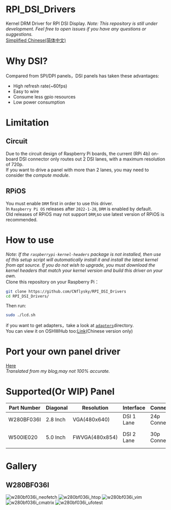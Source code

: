 # RPI_DSI_Drivers
Kernel DRM Driver for RPI DSI Display.
*Note: This repository is still under development. Feel free to open issues if you have any questions or suggestions.*  
[Simplified Chinese(简体中文)](./README_zh.md)

# Why DSI?

Compared from SPI/DPI panels，DSI panels has taken these advantages:
- High refresh rate(~60fps)
- Easy to wire
- Consume less gpio resources
- Low power consumption

# Limitation
## Circuit 
Due to the circuit design of Raspberry Pi boards, the current (RPi 4b) on-board DSI connector only routes out 2 DSI lanes, with a maximum resolution of 720p.  
If you want to drive a panel with more than 2 lanes, you may need to consider the *compute module*.  
## RPiOS
You must enable `DRM` first in order to use this driver.  
In `Raspberry Pi OS` releases after `2022-1-28`, `DRM` is enabled by default.  
Old releases of RPiOS may not support `DRM`,so use latest version of RPiOS is recommended.  

# How to use
*Note: If the `raspberrypi-kernel-headers` package is not installed, then use of this setup script will automatically install it and *install the latest kernel from apt source*. If you do not wish to upgrade, you must download the kernel headers that match your kernel version and build this driver on your own.*  
Clone this repository on your Raspberry Pi：  
```bash
git clone https://github.com/CNflysky/RPI_DSI_Drivers
cd RPI_DSI_Drivers/
```
Then run:
```bash
sudo ./lcd.sh
```  
if you want to get adapters，take a look at [`adapters`](./adapters)directory.   
You can view it on OSHWHub too:[Link](https://oshwhub.com/cnflysky/RaspberryPi-DSI-Display)(Chinese version only)  

# Port your own panel driver
[Here](https://github.com/CNflysky/RPI_DSI_Drivers/blob/main/docs/how_to_make_your_custom_driver.md)  
*Translated from my blog,may not 100% accurate.*

# Supported(Or WIP) Panel
| Part Number | Diagonal | Resolution | Interface | Connector | TP | Note |
| ---- | ---- | --- | --- | --- | --- | -- |
|W280BF036I| 2.8 Inch| VGA(480x640) | DSI 1 Lane | 24p Connector | None | |
|W500IE020| 5.0 Inch | FWVGA(480x854) | DSI 2 Lane | 30p Connector | None | Working in progress |

# Gallery
## W280BF036I
![w280bf036i_neofetch](https://user-images.githubusercontent.com/48781081/185400085-0ac27bf6-d49c-43aa-998f-bba86e3f03a0.jpg)
![w280bf036i_htop](https://user-images.githubusercontent.com/48781081/185400206-1bcef701-b001-4589-a75b-26b4d6db5c8d.jpg)
![w280bf036i_vim](https://user-images.githubusercontent.com/48781081/185400265-4c3b49c9-1a6e-41d2-a25e-e2c9e414bae6.jpg)
![w280bf036i_cmatrix](https://user-images.githubusercontent.com/48781081/185400713-61ed19be-53c0-41fe-b528-b3accef58a2d.gif)
![w280bf036i_ufotest](https://user-images.githubusercontent.com/48781081/185400433-1008b845-31b5-4f14-818f-27a5a4eac061.jpg)
